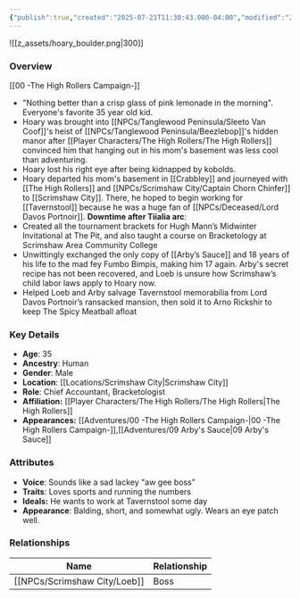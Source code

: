 ```yaml
---
{"publish":true,"created":"2025-07-21T11:30:43.000-04:00","modified":"2025-08-14T15:24:24.000-04:00","published":"2025-08-14T15:24:24.000-04:00","cssclasses":"","Age":"35","Ancestry":["Human"],"Gender":"Male","Location":["[[Locations/Scrimshaw City]]"],"Role":["Chief Accountant, Bracketologist"],"Affiliation":["[[Player Characters/The High Rollers/The High Rollers]]"],"Appearances":["[[Adventures/00 -The High Rollers Campaign-]]","[[09 Arby's Sauce|09 Arby's Sauce]]"]}
---
```



![[z_assets/hoary_boulder.png|300]]

### Overview
[[00 -The High Rollers Campaign-]]
- "Nothing better than a crisp glass of pink lemonade in the morning". Everyone's favorite 35 year old kid.
- Hoary was brought into [[NPCs/Tanglewood Peninsula/Sleeto Van Coof]]'s heist of [[NPCs/Tanglewood Peninsula/Beezlebop]]'s hidden manor after [[Player Characters/The High Rollers/The High Rollers]] convinced him that hanging out in his mom's basement was less cool than adventuring.
- Hoary lost his right eye after being kidnapped by kobolds.
- Hoary departed his mom's basement in [[Crabbley]] and journeyed with [[The High Rollers]] and [[NPCs/Scrimshaw City/Captain Chorn Chinfer]] to [[Scrimshaw City]]. There, he hoped to begin working for [[Tavernstool]] because he was a huge fan of [[NPCs/Deceased/Lord Davos Portnoir]].
**Downtime after Tiialia arc**:
- Created all the tournament brackets for Hugh Mann’s Midwinter Invitational at The Pit, and also taught a course on Bracketology at Scrimshaw Area Community College
- Unwittingly exchanged the only copy of [[Arby’s Sauce]] and 18 years of his life to the mad fey Fumbo Bimpis, making him 17 again. Arby's secret recipe has not been recovered, and Loeb is unsure how Scrimshaw’s child labor laws apply to Hoary now.
- Helped Loeb and Arby salvage Tavernstool memorabilia from Lord Davos Portnoir’s ransacked mansion, then sold it to Arno Rickshir to keep The Spicy Meatball afloat

### Key Details
- **Age**: 35
- **Ancestry**: Human
- **Gender**: Male
- **Location**: [[Locations/Scrimshaw City\|Scrimshaw City]]
- **Role**: Chief Accountant, Bracketologist
- **Affiliation:** [[Player Characters/The High Rollers/The High Rollers\|The High Rollers]]
- **Appearances:** [[Adventures/00 -The High Rollers Campaign-\|00 -The High Rollers Campaign-]],[[Adventures/09 Arby's Sauce\|09 Arby's Sauce]]

### Attributes
- **Voice**: Sounds like a sad lackey "aw gee boss"
- **Traits**: Loves sports and running the numbers
- **Ideals:** He wants to work at Tavernstool some day
- **Appearance**: Balding, short, and somewhat ugly. Wears an eye patch well.

### Relationships

| Name     | Relationship |
| -------- | ------------ |
| [[NPCs/Scrimshaw City/Loeb]] | Boss         |
